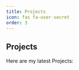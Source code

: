 ```yaml
---
title: Projects
icon: fas fa-user-secret
order: 3
---
```


## Projects 

Here are my latest Projects:

